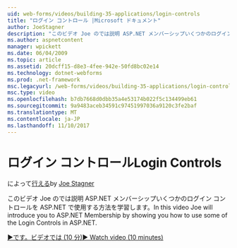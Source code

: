 ```yaml
---
uid: web-forms/videos/building-35-applications/login-controls
title: "ログイン コントロール |Microsoft ドキュメント"
author: JoeStagner
description: "このビデオ Joe のでは説明 ASP.NET メンバーシップいくつかのログイン コントロールを ASP.NET で使用する方法を学習します。"
ms.author: aspnetcontent
manager: wpickett
ms.date: 06/04/2009
ms.topic: article
ms.assetid: 20dcff15-d8e3-4fee-942e-50fd8bc02e14
ms.technology: dotnet-webforms
ms.prod: .net-framework
msc.legacyurl: /web-forms/videos/building-35-applications/login-controls
msc.type: video
ms.openlocfilehash: b7db7668d0dbb35a4e53174b022f5c134499eb61
ms.sourcegitcommit: 9a9483aceb34591c97451997036a9120c3fe2baf
ms.translationtype: MT
ms.contentlocale: ja-JP
ms.lasthandoff: 11/10/2017
---
```

<a name="login-controls"></a><span data-ttu-id="35ce5-103">ログイン コントロール</span><span class="sxs-lookup"><span data-stu-id="35ce5-103">Login Controls</span></span>
====================
<span data-ttu-id="35ce5-104">によって[行える](https://github.com/JoeStagner)</span><span class="sxs-lookup"><span data-stu-id="35ce5-104">by [Joe Stagner](https://github.com/JoeStagner)</span></span>

<span data-ttu-id="35ce5-105">このビデオ Joe のでは説明 ASP.NET メンバーシップいくつかのログイン コントロールを ASP.NET で使用する方法を学習します。</span><span class="sxs-lookup"><span data-stu-id="35ce5-105">In this video Joe will introduce you to ASP.NET Membership by showing you how to use some of the Login Controls in ASP.NET.</span></span>

[<span data-ttu-id="35ce5-106">&#9654;です。ビデオでは (10 分)</span><span class="sxs-lookup"><span data-stu-id="35ce5-106">&#9654; Watch video (10 minutes)</span></span>](https://channel9.msdn.com/Blogs/ASP-NET-Site-Videos/login-controls)
